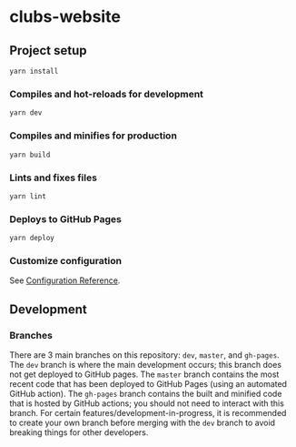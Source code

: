 # clubs-website

## Project setup

```shell script
yarn install
```

### Compiles and hot-reloads for development

```shell script
yarn dev
```

### Compiles and minifies for production

```shell script
yarn build
```

### Lints and fixes files

```shell script
yarn lint
```

### Deploys to GitHub Pages

```shell script
yarn deploy
```

### Customize configuration

See [Configuration Reference](https://cli.vuejs.org/config/).

## Development

### Branches

There are 3 main branches on this repository: `dev`, `master`, and `gh-pages`. The `dev` branch is where the main development occurs; this branch does not get deployed to GitHub pages. The `master` branch contains the most recent code that has been deployed to GitHub Pages (using an automated GitHub action). The `gh-pages` branch contains the built and minified code that is hosted by GitHub actions; you should not need to interact with this branch. For certain features/development-in-progress, it is recommended to create your own branch before merging with the `dev` branch to avoid breaking things for other developers.
